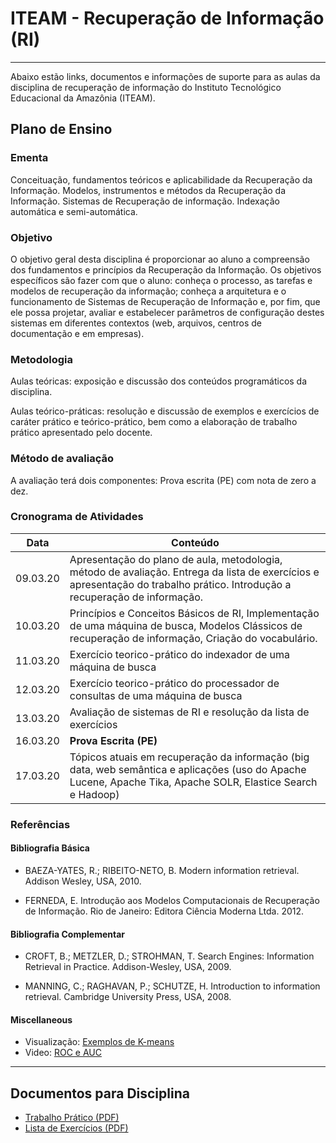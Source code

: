 # ITEAM - Recuperação de Informação (RI)

-----

Abaixo estão links, documentos e informações de suporte para as aulas da disciplina de recuperação de informação do Instituto Tecnológico Educacional da Amazônia (ITEAM).

## Plano de Ensino

### Ementa

Conceituação, fundamentos teóricos e aplicabilidade da Recuperação da Informação. Modelos, instrumentos e métodos da Recuperação da Informação. Sistemas de Recuperação de informação. Indexação automática e semi-automática.

### Objetivo

O objetivo geral desta disciplina é proporcionar ao aluno a compreensão dos fundamentos e princípios da Recuperação da Informação.
Os objetivos específicos são fazer com que o aluno: conheça o processo, as  tarefas e modelos de recuperação da informação; conheça a arquitetura e o funcionamento de Sistemas de Recuperação de Informação e, por fim, que ele possa projetar, avaliar e estabelecer parâmetros de configuração destes sistemas em diferentes contextos (web, arquivos, centros de documentação e em empresas).

### Metodologia

Aulas teóricas: exposição e discussão dos conteúdos programáticos da disciplina.

Aulas teórico-práticas: resolução e discussão de exemplos e exercícios de caráter prático e teórico-prático, bem como a elaboração de trabalho prático apresentado pelo docente.

### Método de avaliação

A avaliação terá dois componentes: Prova escrita (PE) com nota de zero a dez.

### Cronograma de Atividades

Data | Conteúdo
------------ | -------------
09.03.20 | Apresentação do plano de aula, metodologia, método de avaliação. Entrega da lista de exercícios e apresentação do trabalho prático. Introdução a recuperação de informação.
10.03.20 | Princípios e Conceitos Básicos de RI, Implementação de uma máquina de busca, Modelos Clássicos de recuperação de informação, Criação do vocabulário.
11.03.20 | Exercício teorico-prático do indexador de uma máquina de busca
12.03.20 | Exercício teorico-prático do processador de consultas de uma máquina de busca
13.03.20 | Avaliação de sistemas de RI e resolução da lista de exercícios
16.03.20 | **Prova Escrita (PE)**
17.03.20 | Tópicos atuais em recuperação da informação (big data, web  semântica e aplicações (uso do Apache Lucene, Apache Tika, Apache SOLR, Elastice Search e Hadoop)

### Referências

#### Bibliografia Básica

- BAEZA-YATES, R.; RIBEITO-NETO, B. Modern information retrieval. Addison Wesley, USA, 2010.

- FERNEDA, E. Introdução aos Modelos Computacionais de Recuperação de Informação. Rio de Janeiro: Editora Ciência Moderna
Ltda. 2012.

#### Bibliografia Complementar

- CROFT, B.; METZLER, D.; STROHMAN, T. Search Engines: Information Retrieval in Practice. Addison-Wesley, USA, 2009.

- MANNING, C.; RAGHAVAN, P.; SCHUTZE, H. Introduction to information retrieval. Cambridge University Press, USA, 2008.


#### Miscellaneous

- Visualização: [Exemplos de K-means](http://tech.nitoyon.com/en/blog/2013/11/07/k-means/)
- Video: [ROC e AUC](https://www.youtube.com/watch?v=xugjARegisk&list=PLblh5JKOoLUICTaGLRoHQDuF_7q2GfuJF&index=6)

---

## Documentos para Disciplina

- [Trabalho Prático (PDF)](trabalho-imp.pdf)
- [Lista de Exercícios (PDF)](lista-exercicios.pdf)
